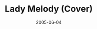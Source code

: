 ---
layout: cassette
title: "Lady Melody (Cover)"
date: 2005-06-04
publish: 2015-06-04
category: Single
tags: [janeth_barako, jay_p_nalei]
artist: "Janeth Barako"
description: "Lady Melody (Cover)<br>ft. Jay P Nalei"
artwork: "0BwOVcFj5qu4TalRvV0RUTzR0aVU"
cassete: "0BwOVcFj5qu4TN2gyZGZ3UWl5dGs"
socialmedia: ""
download: ""
side-a: "'janeth_barako_-_lady_melody'"
side-b: "'janeth_barako_-_lady_melody'"
icon: '<i class="demo-icon icon-cassette"></i>'
---